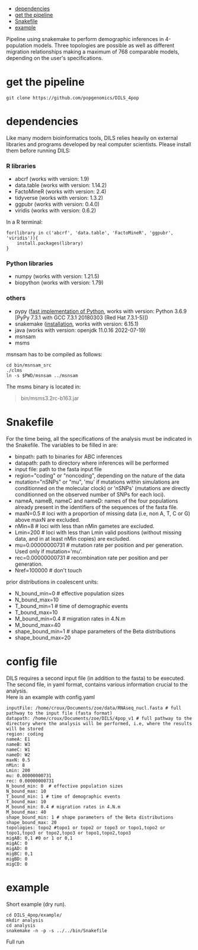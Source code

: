- [dependencies](#dependencies)
- [get the pipeline](#get-the-pipeline)
- [Snakefile](#snakefile)
- [example](#example)

Pipeline using snakemake to perform demographic inferences in 4-population models. Three topologies are possible as well as different migration relationships making a maximum of 768 comparable models, depending on the user's specifications.  
  
# get the pipeline  
```
git clone https://github.com/popgenomics/DILS_4pop
```  

# dependencies  
Like many modern bioinformatics tools, DILS relies heavily on external libraries and programs developed by real computer scientists.  Please install them before running DILS:   
 
### R libraries
- abcrf (works with version: 1.9)  
- data.table (works with version: 1.14.2)  
- FactoMineR (works with version: 2.4)  
- tidyverse (works with version: 1.3.2)  
- ggpubr (works with version: 0.4.0)  
- viridis (works with version: 0.6.2)  
  
In a R terminal:  
```
for(library in c('abcrf', 'data.table', 'FactoMineR', 'ggpubr', 'viridis')){
	install.packages(library)
}
```
  
### Python libraries  
- numpy (works with version: 1.21.5)  
- biopython (works with version: 1.79)  
  
### others  
- pypy ([fast implementation of Python](https://www.pypy.org/), works with version: Python 3.6.9  [PyPy 7.3.1 with GCC 7.3.1 20180303 (Red Hat 7.3.1-5)])  
- snakemake ([installation](https://snakemake.readthedocs.io/en/stable/getting_started/installation.html), works with version: 6.15.1)  
- java (works with version: openjdk 11.0.16 2022-07-19)  
- msnsam  
- msms  
  
msnsam has to be compiled as follows:  
```
cd bin/msnsam_src
./clms
ln -s $PWD/msnsam ../msnsam
```  
  
  
The msms binary is located in:
> bin/msms3.2rc-b163.jar
  
# Snakefile  
For the time being, all the specifications of the analysis must be indicated in the Snakefile. The variables to be filled in are:  
- binpath: path to binaries for ABC inferences  
- datapath: path to directory where inferences will be performed  
- input file: path to the fasta input file  
- region="coding" or "noncoding", depending on the nature of the data  
- mutation="nSNPs" or "mu", 'mu' if mutations within simulations are conditionned on the molecular clock) or 'nSNPs' (mutations are directly conditionned on the observed number of SNPs for each loci).  
- nameA, nameB, nameC and nameD: names of the four populations already present in the identifiers of the sequences of the fasta file.  
- maxN=0.5 # loci with a proportion of missing data (i.e, non A, T, C or G) above maxN are excluded.  
- nMin=8 # loci with less than nMin gametes are excluded.  
- Lmin=200 # loci with less than Lmin valid positions (without missing data, and in at least nMin copies) are excluded.  
- mu=0.00000000731 # mutation rate per position and per generation. Used only if mutation='mu'.  
- rec=0.00000000731 # recombination rate per position and per generation.  
- Nref=100000 # don't touch  

prior distributions in coalescent units:  
- N_bound_min=0  # effective population sizes  
- N_bound_max=10  
- T_bound_min=1 # time of demographic events  
- T_bound_max=10  
- M_bound_min=0.4 # migration rates in 4.N.m  
- M_bound_max=40  
- shape_bound_min=1 # shape parameters of the Beta distributions  
- shape_bound_max=20  
  
# config file  
DILS requires a second input file (in addition to the fasta) to be executed. The second file, in yaml format, contains various information crucial to the analysis.  
Here is an example with config.yaml    
```
inputFile: /home/croux/Documents/zoe/data/RNAseq_nucl.fasta # full pathway to the input file (fasta format)
datapath: /home/croux/Documents/zoe/DILS/4pop_v1 # full pathway to the directory where the analysis will be performed, i.e, where the results will be stored
region: coding
nameA: E1
nameB: W3
nameC: W1
nameD: W2
maxN: 0.5
nMin: 8
Lmin: 200
mu: 0.00000000731
rec: 0.00000000731
N_bound_min: 0  # effective population sizes
N_bound_max: 10
T_bound_min: 1 # time of demographic events
T_bound_max: 10
M_bound_min: 0.4 # migration rates in 4.N.m
M_bound_max: 40
shape_bound_min: 1 # shape parameters of the Beta distributions
shape_bound_max: 20
topologies: topo2 #topo1 or topo2 or topo3 or topo1,topo2 or topo1,topo3 or topo2,topo3 or topo1,topo2,topo3
migAB: 0,1 #0 or 1 or 0,1
migAC: 0
migAD: 0
migBC: 0,1
migBD: 0
migCD: 0
```

# example  
Short example (dry run).  
```
cd DILS_4pop/example/
mkdir analysis
cd analysis
snakemake -n -p -s ../../bin/Snakefile
```
  
Full run
